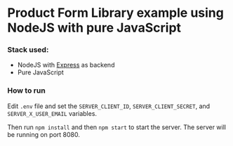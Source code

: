 # Product Form Library example using NodeJS with pure JavaScript

### Stack used:

- NodeJS with [Express](https://github.com/expressjs/express) as backend
- Pure JavaScript

### How to run

Edit `.env` file and set the `SERVER_CLIENT_ID`, `SERVER_CLIENT_SECRET`, and `SERVER_X_USER_EMAIL` variables.

Then run `npm install` and then `npm start` to start the server. The server will be running on port 8080.
